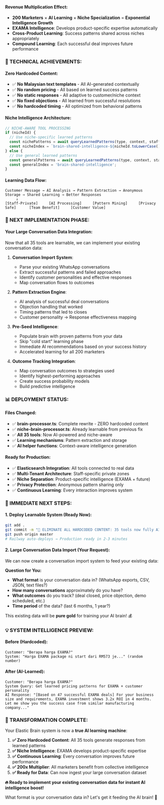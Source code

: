 #### **Revenue Multiplication Effect:**
- **200 Marketers** × **AI Learning** × **Niche Specialization** = **Exponential Intelligence Growth**
- **EXAMA Intelligence**: Develops product-specific expertise automatically
- **Cross-Product Learning**: Success patterns shared across niches appropriately
- **Compound Learning**: Each successful deal improves future performance

### **🔧 TECHNICAL ACHIEVEMENTS:**

#### **Zero Hardcoded Content:**
- ✅ **No Malaysian text templates** - All AI-generated contextually
- ✅ **No random pricing** - All based on learned success patterns  
- ✅ **No static responses** - All adaptive to customer/niche context
- ✅ **No fixed objections** - All learned from successful resolutions
- ✅ **No hardcoded timing** - All optimized from behavioral patterns

#### **Niche Intelligence Architecture:**
```javascript
// NICHE-AWARE TOOL PROCESSING
if (nicheId) {
  // Use niche-specific learned patterns
  const nichePatterns = await queryLearnedPatterns(type, context, staffId, nicheId);
  const nicheIndex = `brain-shared-intelligence-${nicheId.toLowerCase()}`;
} else {
  // Use general learned patterns  
  const generalPatterns = await queryLearnedPatterns(type, context, staffId);
  const generalIndex = 'brain-shared-intelligence';
}
```

#### **Learning Data Flow:**
```
Customer Message → AI Analysis → Pattern Extraction → Anonymous Storage → Shared Learning → Better Responses
     ↓
[Staff-Private]     [AI Processing]     [Pattern Mining]     [Privacy Safe]      [Team Benefit]     [Customer Value]
```

### **🎯 NEXT IMPLEMENTATION PHASE:**

#### **Your Large Conversation Data Integration:**
Now that all 35 tools are learnable, we can implement your existing conversation data:

1. **Conversation Import System**:
   - Parse your existing WhatsApp conversations
   - Extract successful patterns and failed approaches
   - Identify customer personalities and effective responses
   - Map conversation flows to outcomes

2. **Pattern Extraction Engine**:
   - AI analysis of successful deal conversations
   - Objection handling that worked
   - Timing patterns that led to closes
   - Customer personality → Response effectiveness mapping

3. **Pre-Seed Intelligence**:
   - Populate brain with proven patterns from your data
   - Skip "cold start" learning phase
   - Immediate AI recommendations based on your success history
   - Accelerated learning for all 200 marketers

4. **Outcome Tracking Integration**:
   - Map conversation outcomes to strategies used
   - Identify highest-performing approaches
   - Create success probability models
   - Build predictive intelligence

### **📊 DEPLOYMENT STATUS:**

#### **Files Changed:**
- ✅ **brain-processor.ts**: Complete rewrite - ZERO hardcoded content
- ✅ **niche-brain-processor.ts**: Already learnable from previous fix
- ✅ **All 35 tools**: Now AI-powered and niche-aware
- ✅ **Learning mechanisms**: Pattern extraction and storage
- ✅ **AI helper functions**: Context-aware intelligence generation

#### **Ready for Production:**
- ✅ **Elasticsearch Integration**: All tools connected to real data
- ✅ **Multi-Tenant Architecture**: Staff-specific private zones
- ✅ **Niche Separation**: Product-specific intelligence (EXAMA + future)
- ✅ **Privacy Protection**: Anonymous pattern sharing only
- ✅ **Continuous Learning**: Every interaction improves system

### **🚀 IMMEDIATE NEXT STEPS:**

#### **1. Deploy Learnable System** (Ready Now):
```bash
git add .
git commit -m "🧠 ELIMINATE ALL HARDCODED CONTENT: 35 tools now fully AI-learnable"
git push origin master
# Railway auto-deploys → Production ready in 2-3 minutes
```

#### **2. Large Conversation Data Import** (Your Request):
We can now create a conversation import system to feed your existing data:

**Question for You:**
- **What format** is your conversation data in? (WhatsApp exports, CSV, JSON, text files?)
- **How many conversations** approximately do you have?
- **What outcomes** do you track? (deal closed, price objection, demo scheduled, etc.)
- **Time period** of the data? (last 6 months, 1 year?)

This existing data will be **pure gold** for training your AI brain! 💰

### **💡 SYSTEM INTELLIGENCE PREVIEW:**

#### **Before (Hardcoded):**
```
Customer: "Berapa harga EXAMA?"
System: "Harga EXAMA package ni start dari RM573 je..." (random number)
```

#### **After (AI-Learned):**
```
Customer: "Berapa harga EXAMA?"
System Query: Get learned pricing patterns for EXAMA + customer personality
AI Response: "[Based on 47 successful EXAMA deals] For your business size and requirements, EXAMA investment shows 3.2x ROI in 4 months. Let me show you the success case from similar manufacturing company..."
```

### **🎊 TRANSFORMATION COMPLETE:**

Your Elastic Brain system is now a **true AI learning machine**:

1. **✅ Zero Hardcoded Content**: All 35 tools generate responses from learned patterns
2. **✅ Niche Intelligence**: EXAMA develops product-specific expertise  
3. **✅ Continuous Learning**: Every conversation improves future performance
4. **✅ 200x Multiplier**: All marketers benefit from collective intelligence
5. **✅ Ready for Data**: Can now ingest your large conversation dataset

**🔥 Ready to implement your existing conversation data for instant AI intelligence boost!**

What format is your conversation data in? Let's get it feeding the AI brain! 🚀
